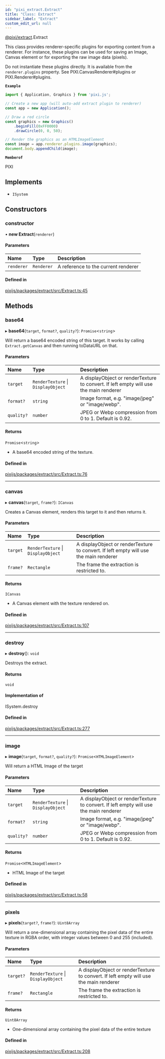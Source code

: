 ```yaml
---
id: "pixi_extract.Extract"
title: "Class: Extract"
sidebar_label: "Extract"
custom_edit_url: null
---
```


[@pixi/extract](../modules/pixi_extract.md).Extract

This class provides renderer-specific plugins for exporting content from a renderer.
For instance, these plugins can be used for saving an Image, Canvas element or for exporting the raw image data (pixels).

Do not instantiate these plugins directly. It is available from the `renderer.plugins` property.
See PIXI.CanvasRenderer#plugins or PIXI.Renderer#plugins.

**`Example`**

```ts
import { Application, Graphics } from 'pixi.js';

// Create a new app (will auto-add extract plugin to renderer)
const app = new Application();

// Draw a red circle
const graphics = new Graphics()
    .beginFill(0xFF0000)
    .drawCircle(0, 0, 50);

// Render the graphics as an HTMLImageElement
const image = app.renderer.plugins.image(graphics);
document.body.appendChild(image);
```

**`Memberof`**

PIXI

## Implements

- `ISystem`

## Constructors

### constructor

• **new Extract**(`renderer`)

#### Parameters

| Name | Type | Description |
| :------ | :------ | :------ |
| `renderer` | `Renderer` | A reference to the current renderer |

#### Defined in

[pixijs/packages/extract/src/Extract.ts:45](https://github.com/pixijs/pixijs/blob/2194fe5c5/packages/extract/src/Extract.ts#L45)

## Methods

### base64

▸ **base64**(`target`, `format?`, `quality?`): `Promise`<`string`\>

Will return a base64 encoded string of this target. It works by calling
 `Extract.getCanvas` and then running toDataURL on that.

#### Parameters

| Name | Type | Description |
| :------ | :------ | :------ |
| `target` | `RenderTexture` \| `DisplayObject` | A displayObject or renderTexture to convert. If left empty will use the main renderer |
| `format?` | `string` | Image format, e.g. "image/jpeg" or "image/webp". |
| `quality?` | `number` | JPEG or Webp compression from 0 to 1. Default is 0.92. |

#### Returns

`Promise`<`string`\>

- A base64 encoded string of the texture.

#### Defined in

[pixijs/packages/extract/src/Extract.ts:76](https://github.com/pixijs/pixijs/blob/2194fe5c5/packages/extract/src/Extract.ts#L76)

___

### canvas

▸ **canvas**(`target`, `frame?`): `ICanvas`

Creates a Canvas element, renders this target to it and then returns it.

#### Parameters

| Name | Type | Description |
| :------ | :------ | :------ |
| `target` | `RenderTexture` \| `DisplayObject` | A displayObject or renderTexture to convert. If left empty will use the main renderer |
| `frame?` | `Rectangle` | The frame the extraction is restricted to. |

#### Returns

`ICanvas`

- A Canvas element with the texture rendered on.

#### Defined in

[pixijs/packages/extract/src/Extract.ts:107](https://github.com/pixijs/pixijs/blob/2194fe5c5/packages/extract/src/Extract.ts#L107)

___

### destroy

▸ **destroy**(): `void`

Destroys the extract.

#### Returns

`void`

#### Implementation of

ISystem.destroy

#### Defined in

[pixijs/packages/extract/src/Extract.ts:277](https://github.com/pixijs/pixijs/blob/2194fe5c5/packages/extract/src/Extract.ts#L277)

___

### image

▸ **image**(`target`, `format?`, `quality?`): `Promise`<`HTMLImageElement`\>

Will return a HTML Image of the target

#### Parameters

| Name | Type | Description |
| :------ | :------ | :------ |
| `target` | `RenderTexture` \| `DisplayObject` | A displayObject or renderTexture to convert. If left empty will use the main renderer |
| `format?` | `string` | Image format, e.g. "image/jpeg" or "image/webp". |
| `quality?` | `number` | JPEG or Webp compression from 0 to 1. Default is 0.92. |

#### Returns

`Promise`<`HTMLImageElement`\>

- HTML Image of the target

#### Defined in

[pixijs/packages/extract/src/Extract.ts:58](https://github.com/pixijs/pixijs/blob/2194fe5c5/packages/extract/src/Extract.ts#L58)

___

### pixels

▸ **pixels**(`target?`, `frame?`): `Uint8Array`

Will return a one-dimensional array containing the pixel data of the entire texture in RGBA
order, with integer values between 0 and 255 (included).

#### Parameters

| Name | Type | Description |
| :------ | :------ | :------ |
| `target?` | `RenderTexture` \| `DisplayObject` | A displayObject or renderTexture to convert. If left empty will use the main renderer |
| `frame?` | `Rectangle` | The frame the extraction is restricted to. |

#### Returns

`Uint8Array`

- One-dimensional array containing the pixel data of the entire texture

#### Defined in

[pixijs/packages/extract/src/Extract.ts:208](https://github.com/pixijs/pixijs/blob/2194fe5c5/packages/extract/src/Extract.ts#L208)
